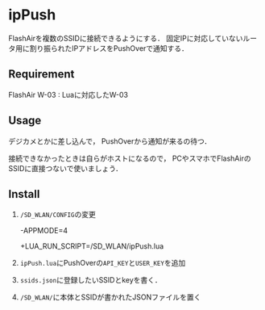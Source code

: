 # ipPush
FlashAirを複数のSSIDに接続できるようにする．
固定IPに対応していないルータ用に割り振られたIPアドレスをPushOverで通知する．

## Requirement

FlashAir W-03
: Luaに対応したW-03

## Usage

デジカメとかに差し込んで，
PushOverから通知が来るの待つ．

接続できなかったときは自らがホストになるので，
PCやスマホでFlashAirのSSIDに直接つないで使いましょう．

## Install

1. `/SD_WLAN/CONFIG`の変更

    -APPMODE=4
    
    +LUA_RUN_SCRIPT=/SD_WLAN/ipPush.lua

2. `ipPush.lua`にPushOverの`API_KEY`と`USER_KEY`を追加

3. `ssids.json`に登録したいSSIDとkeyを書く．

2. `/SD_WLAN/`に本体とSSIDが書かれたJSONファイルを置く
